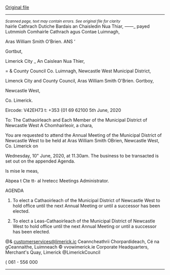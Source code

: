 [Original file](https://www.limerick.ie/sites/default/files/media/documents/2020-06/00-2020-06-10-agenda-agm.pdf)

---
*<small>Scanned page, text may contain errors. See original file for clarity</small>*  
hairle Cathrach Dutiche Bardais an Chaisledin Nua Thiar,
_—_—_ payed Lutmmioh Comhairle Cathrach agus Contae Luimnagh,

Aras William Smith O'Brien.
ANS ‘

Gortbut,

Limerick City _ An Caislean Nua Thier,

= & County Council Co. Luimnagh,
Newcastle West Municipal District,

Limenck City and County Council,
Aras William Smith O'Brien.
Gortboy,

Newcastle West,

Co. Limerick.

Eircode: V42EH73
t: +353 {01 69 62100
5th June, 2020

To: The Cathaoirleach and Each Member of the Municipal District of Newcastle West
A Chomhairleoir, a chara,

You are requested to attend the Annual Meeting of the Municipal District of Newcastle West
to be held at Aras William Smith OBrien, Newcastle West, Co. Limerick on

Wednesday, 10" June, 2020, at 11.30am. The business to be transacted is set out on the
appended Agenda.

Is mise le meas,

Abpea t Cte tt-
al hretecc
Meetings Administrator.

AGENDA

1. To elect a Cathaoirleach of the Municipal District of Newcastle West to hold office until
the next Annual Meeting or until a successor has been elected.

2. To elect a Leas-Cathaoirleach of the Municipal District of Newcastle West to hold
office until the next Annual Meeting or until a successor has been elected.

@& customerservices@limerick.ic
Ceanncheathrii Chorpardideach, Cé na gCeannaithe, Luimneach © vvowimerick.ie
Corporate Headquarters, Merchant's Quay, Limerick @LimerickCouncil

( 061 - 556 000


---
